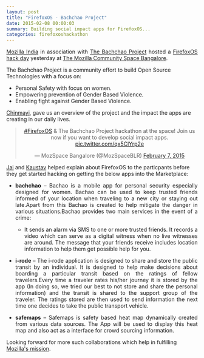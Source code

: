 ```yaml
---
layout: post
title: "FirefoxOS - Bachchao Project"
date: 2015-02-08 00:00:03
summary: Building social impact apps for FirefoxOS...
categories: firefoxoshackathon
---
```


<p align="justify"><a href="http://mozillaindia.org">Mozilla India</a> in association with <a href="http://thebachchaoproject.org">The Bachchao Project</a> hosted a <a href="https://www.facebook.com/events/749456168472296/">FirefoxOS hack day</a> yesterday at <a href="https://plus.google.com/103287207997822666808">The Mozilla Community Space Bangalore</a>.</p>

<p>The Bachchao Project is a community effort to build Open Source Technologies with a focus on:</p>
<ul>
    <li>Personal Safety with focus on women.</li>
    <li>Empowering prevention of Gender Based Violence.</li>
    <li>Enabling fight against Gender Based Violence.</li>
</ul>

<p><a href="https://twitter.com/skchinmayi">Chinmayi</a>, gave us an overview of the project and the impact the apps are creating in our daily lives.</p>

<center><blockquote class="twitter-tweet" lang="en"><p><a href="https://twitter.com/hashtag/FirefoxOS?src=hash">#FirefoxOS</a> &amp; The Bachchao Project hackathon at the space! Join us now if you want to develop social impact apps. <a href="http://t.co/qx5ClYrp2e">pic.twitter.com/qx5ClYrp2e</a></p>&mdash; MozSpace Bangalore (@MozSpaceBLR) <a href="https://twitter.com/MozSpaceBLR/status/563927526183927808">February 7, 2015</a></blockquote>
<script async src="//platform.twitter.com/widgets.js" charset="utf-8"></script></center>

<p><a href="https://twitter.com/dolftax">Jai</a> and <a href="https://twitter.com/kaustavdm">Kaustav</a> helped explain about FirefoxOS to the particpants before they get started hacking on getting the below apps into the Marketplace:</p>

<ul><li><p align="justify"><b>bachchao</b> – Bachao is a mobile app for personal security especially designed for women. Bachao can be used to keep trusted friends informed of your location when traveling to a new city or staying out late.Apart from this Bachao is created to help mitigate the danger in various situations.Bachao provides two main services in the event of a crime:</p>

<ul><li><p align="justify">It sends an alarm via SMS to one or more trusted friends. It records a video which can serve as a digital witness when no live witnesses are around. The message that your friends receive includes location information to help them get possible help for you.</p></li></ul></li>

<li><p align="justify"><b>i-rode</b> – The i-rode application is designed to share and store the public transit by an individual. It is designed to help make decisions about boarding a particular transit based on the ratings of fellow travelers.Every time a traveler rates his/her journey it is stored by the app (In doing so, we tried our best to not store and share the personal information) and the transit is shared to the support group of the traveler. The ratings stored are then used to send information the next time one decides to take the public transport vehicle.</p></li>

<li><p align="justify"><b>safemaps</b> – Safemaps is safety based heat map dynamically created from various data sources. The App will be used to display this heat map and also act as a interface for crowd sourcing information.</p></li>
</ul>

<p>Looking forward for more such collaborations which help in fulfilling <a href="https://www.mozilla.org/en-US/mission/">Mozilla's mission</a>.</p>
